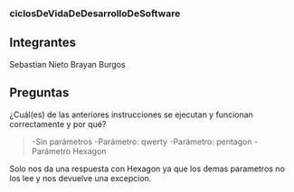 ### ciclosDeVidaDeDesarrolloDeSoftware

## Integrantes
Sebastian Nieto 
Brayan Burgos

## Preguntas
¿Cuál(es) de las anteriores instrucciones se ejecutan y funcionan correctamente y por qué?

>-Sin parámetros
>-Parámetro: qwerty
>-Parámetro: pentagon
>-Parámetro Hexagon

Solo nos da una respuesta con Hexagon ya que los demas parametros no los lee y nos devuelve una excepcion.
